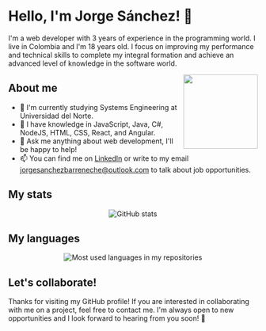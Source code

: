 <!-- Header -->
# Hello, I'm Jorge Sánchez! 👋

I'm a web developer with 3 years of experience in the programming world. I live in Colombia and I'm 18 years old. I focus on improving my performance and technical skills to complete my integral formation and achieve an advanced level of knowledge in the software world.

<!-- Logo -->
<img align="right" width="150" height="150" src="https://i.ibb.co/LZNwMQs/image.png">

## About me

- 🌱 I'm currently studying Systems Engineering at Universidad del Norte.
- 🧠 I have knowledge in JavaScript, Java, C#, NodeJS, HTML, CSS, React, and Angular.
- 💬 Ask me anything about web development, I'll be happy to help!
- 📫 You can find me on [LinkedIn](https://www.linkedin.com/in/sanbajorge/) or write to my email jorgesanchezbarreneche@outlook.com to talk about job opportunities.

## My stats

<p align="center">
  <img src="https://github-readme-stats.vercel.app/api?username=jorgeluissanchez&show_icons=true&theme=dark" alt="GitHub stats" />
</p>

## My languages

<p align="center">
  <img src="https://github-readme-stats.vercel.app/api/top-langs/?username=jorgeluissanchez&layout=compact&theme=dark" alt="Most used languages in my repositories" />
</p>

## Let's collaborate!

Thanks for visiting my GitHub profile! If you are interested in collaborating with me on a project, feel free to contact me.
I'm always open to new opportunities and I look forward to hearing from you soon! 🤝
